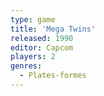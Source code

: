 ```yaml
---
type: game
title: 'Mega Twins'
released: 1990
editor: Capcom
players: 2
genres:
  - Plates-formes
---
```

